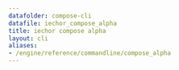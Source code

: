 ```yaml
---
datafolder: compose-cli
datafile: iechor_compose_alpha
title: iechor compose alpha
layout: cli
aliases:
- /engine/reference/commandline/compose_alpha
---
```


<!--
Sorry, but the contents of this page are automatically generated from
iEchor's source code. If you want to suggest a change to the text that appears
here, you'll need to find the string by searching this repo:
https://github.com/iechor/compose
-->

